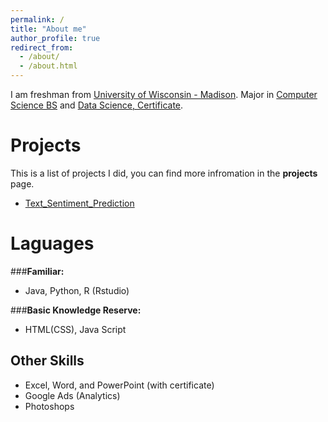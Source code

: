 ```yaml
---
permalink: /
title: "About me"
author_profile: true
redirect_from: 
  - /about/
  - /about.html
---
```


I am freshman from [University of Wisconsin - Madison](https://www.wisc.edu/). Major in [Computer Science BS](https://guide.wisc.edu/undergraduate/letters-science/computer-sciences/computer-sciences-bs/) and [Data Science, Certificate](https://guide.wisc.edu/undergraduate/letters-science/statistics/data-science-certificate/).

Projects
======
This is a list of projects I did, you can find more infromation in the __projects__ page.

- [Text_Sentiment_Prediction](https://github.com/BrianOuyangLe/Text_Sentiment_Prediction/tree/Danning)

Laguages
======
###__Familiar:__
- Java, Python, R (Rstudio)

###__Basic Knowledge Reserve:__
- HTML(CSS), Java Script

Other Skills
------
- Excel, Word, and PowerPoint (with certificate)
- Google Ads (Analytics)
- Photoshops
